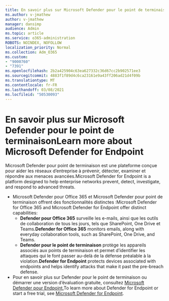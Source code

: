 ```yaml
---
title: En savoir plus sur Microsoft Defender pour le point de terminaison
ms.author: v-jmathew
author: v-jmathew
manager: dansimp
audience: Admin
ms.topic: article
ms.service: o365-administration
ROBOTS: NOINDEX, NOFOLLOW
localization_priority: Normal
ms.collection: Adm_O365
ms.custom:
- "9000760"
- "7391"
ms.openlocfilehash: 2b2a425904c63ea627332c36d67cc2b902571ee3
ms.sourcegitcommit: 4883f1f89d4c6ca23161e9a43ff206ad21d4f09b
ms.translationtype: MT
ms.contentlocale: fr-FR
ms.lasthandoff: 03/08/2021
ms.locfileid: "50530093"
---
```

# <a name="learn-more-about-microsoft-defender-for-endpoint"></a><span data-ttu-id="57684-102">En savoir plus sur Microsoft Defender pour le point de terminaison</span><span class="sxs-lookup"><span data-stu-id="57684-102">Learn more about Microsoft Defender for Endpoint</span></span>

<span data-ttu-id="57684-103">Microsoft Defender pour point de terminaison est une plateforme conçue pour aider les réseaux d’entreprise à prévenir, détecter, examiner et répondre aux menaces avancées.</span><span class="sxs-lookup"><span data-stu-id="57684-103">Microsoft Defender for Endpoint is a platform designed to help enterprise networks prevent, detect, investigate, and respond to advanced threats.</span></span>

- <span data-ttu-id="57684-104">Microsoft Defender pour Office 365 et Microsoft Defender pour point de terminaison offrent des fonctionnalités distinctes :</span><span class="sxs-lookup"><span data-stu-id="57684-104">Microsoft Defender for Office 365 and Microsoft Defender for Endpoint offer distinct capabilities:</span></span>
  - <span data-ttu-id="57684-105">**Defender pour Office 365** surveille les e-mails, ainsi que les outils de collaboration de tous les jours, tels que SharePoint, One Drive et Teams.</span><span class="sxs-lookup"><span data-stu-id="57684-105">**Defender for Office 365** monitors emails, along with everyday collaboration tools, such as SharePoint, One Drive, and Teams.</span></span>
  - <span data-ttu-id="57684-106">**Defender pour le point de terminaison** protège les appareils associés aux points de terminaison et permet d’identifier les attaques qui le font passer au-delà de la défense préalable à la violation.</span><span class="sxs-lookup"><span data-stu-id="57684-106">**Defender for Endpoint** protects devices associated with endpoints and helps identify attacks that make it past the pre-breach defense.</span></span>
- <span data-ttu-id="57684-107">Pour en savoir plus sur Defender pour le point de terminaison ou démarrer une version d’évaluation gratuite, consultez [Microsoft Defender pour Endpoint.](https://go.microsoft.com/fwlink/?linkid=2094113)</span><span class="sxs-lookup"><span data-stu-id="57684-107">To learn more about Defender for Endpoint or start a free trial, see [Microsoft Defender for Endpoint](https://go.microsoft.com/fwlink/?linkid=2094113).</span></span>

